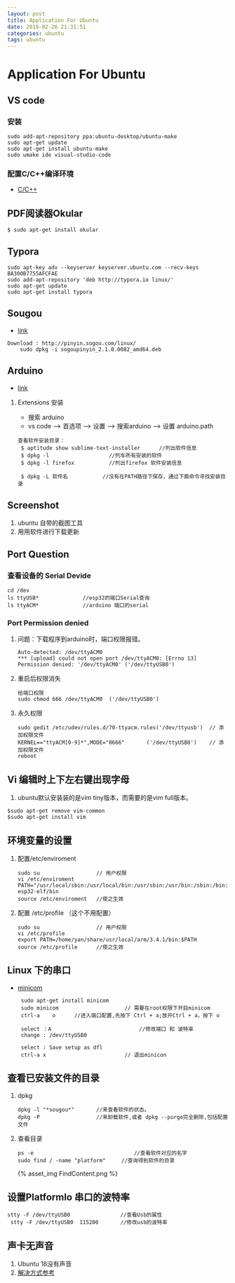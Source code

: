 ```yaml
---
layout: post
title: Application For Ubuntu
date: 2019-02-26 21:31:51
categories: ubuntu
tags: ubuntu
---
```


# Application For Ubuntu

## VS code 

### 安装

```
sudo add-apt-repository ppa:ubuntu-desktop/ubuntu-make
sudo apt-get update
sudo apt-get install ubuntu-make
sudo umake ide visual-studio-code
```

### 配置C/C++编译环境

+ [C/C++](https://blog.csdn.net/qq_34347375/article/details/80851417)

## PDF阅读器Okular

```
$ sudo apt-get install okular 
```

## Typora

```
sudo apt-key adv --keyserver keyserver.ubuntu.com --recv-keys BA300B7755AFCFAE
sudo add-apt-repository 'deb http://typora.io linux/'
sudo apt-get update
sudo apt-get install typora
```

## Sougou

+ [link](https://blog.csdn.net/areigninhell/article/details/79696751)

```
Download : http://pinyin.sogou.com/linux/ 
	sudo dpkg -i sogoupinyin_2.1.0.0082_amd64.deb  	
```

## Arduino 

+ [ link ](https://blog.csdn.net/wowocpp/article/details/81175478)

1. Extensions 安装

   + 搜索 arduino
   + vs code --> 首选项 --> 设置 --> 搜索arduino --> 设置 arduino.path

   ```
   查看软件安装目录：
   	$ aptitude show sublime-text-installer 		//列出软件信息
   	$ dpkg -l  					//列车所有安装的软件
   	$ dpkg -l firefox 			//列出firefox 软件安装信息
   	
   	$ dpkg -L 软件名			//没有在PATH路径下保存，通过下面命令寻找安装目录
   ```


## Screenshot

1. ubuntu 自带的截图工具
2. 用用软件进行下载更新

## Port Question

### 查看设备的 Serial Devide

```
cd /dev
ls ttyUSB*				//esp32的端口Serial查询
ls ttyACM*				//arduino 端口的serial
```

### Port Permission denied

1. 问题：下载程序到arduino时，端口权限报错。

   ```
   Auto-detected: /dev/ttyACM0
   *** [upload] could not open port /dev/ttyACM0: [Errno 13] Permission denied: '/dev/ttyACM0' ('/dev/ttyUSB0')
   ```

2. 重启后权限消失

   ```
   给端口权限
   sudo chmod 666 /dev/ttyACM0  ('/dev/ttyUSB0')
   ```

3. 永久权限

   ```
   sudo gedit /etc/udev/rules.d/70-ttyacm.rules('/dev/ttyusb')	// 添加权限文件
   KERNEL=="ttyACM[0-9]*",MODE="0666" 		('/dev/ttyUSB0')	// 添加权限文件
   reboot
   ```

## Vi 编辑时上下左右键出现字母

1.  ubuntu默认安装装的是vim tiny版本，而需要的是vim full版本。

   ```
   $sudo apt-get remove vim-common
   $sudo apt-get install vim
   ```

## 环境变量的设置

1. 配置/etc/enviroment	

   ```
   sudo su					// 用户权限
   vi /etc/enviroment
   PATH="/usr/local/sbin:/usr/local/bin:/usr/sbin:/usr/bin:/sbin:/bin:/usr/games:/usr/local/games:/home/quronghui/HustFiles/Esp32/crossTools/xtensa-esp32-elf/bin
   source /etc/enviroment	//使之生效
   ```

2. 配置 /etc/profile （这个不用配置）

   ```
   sudo su					// 用户权限
   vi /etc/profile
   export PATH=/home/yan/share/usr/local/arm/3.4.1/bin:$PATH
   source /etc/profile		//使之生效
   ```

## Linux 下的串口

+ [minicom](https://jingyan.baidu.com/article/6b182309f9dd6dba59e1597a.html)

  ```
   sudo apt-get install minicom
   sudo minicom						// 需要在root权限下开启minicom
   ctrl-a	 o		//进入端口配置,先按下 Ctrl + a;放开Ctrl + a，按下 o
   
   select ：A 							//修改端口 和 波特率
   change : /dev/ttyUSB0
   
   select : Save setup as dfl
   ctrl-a x							// 退出minicon
  ```


## 查看已安装文件的目录

1. dpkg

   ```
   dpkg -l "*sougou*"		//来查看软件的状态。
   dpkg -P					//来卸载软件,或者 dpkg --purge完全删除,包括配置文件
   ```

2. 查看目录

   ```
   ps -e 								//查看软件对应的名字
   sudo find / -name "platform"		//查询得到软件的目录
   ```

   {% asset_img FindContent.png %}

## 设置PlatformIo 串口的波特率

```
stty -F /dev/ttyUSB0				//查看Usb的属性
 stty -F /dev/ttyUSB0  115200		//修改usb的波特率
```

## 声卡无声音

1. Ubuntu 18没有声音
2. [解决方式参考](https://blog.csdn.net/multimicro/article/details/82528730)

